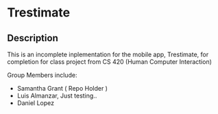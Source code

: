 Trestimate
==========

Description
-----------

This is an incomplete inplementation for the mobile app, Trestimate, for completion for class project from CS 420 (Human Computer Interaction)

Group Members include:
 + Samantha Grant ( Repo Holder )
 + Luis Almanzar, Just testing..
 + Daniel Lopez
